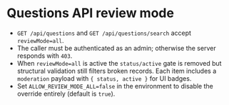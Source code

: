 # Questions API review mode

- `GET /api/questions` and `GET /api/questions/search` accept `reviewMode=all`.
- The caller must be authenticated as an admin; otherwise the server responds with `403`.
- When `reviewMode=all` is active the `status/active` gate is removed but structural validation still filters broken records. Each item includes a `moderation` payload with `{ status, active }` for UI badges.
- Set `ALLOW_REVIEW_MODE_ALL=false` in the environment to disable the override entirely (default is `true`).

